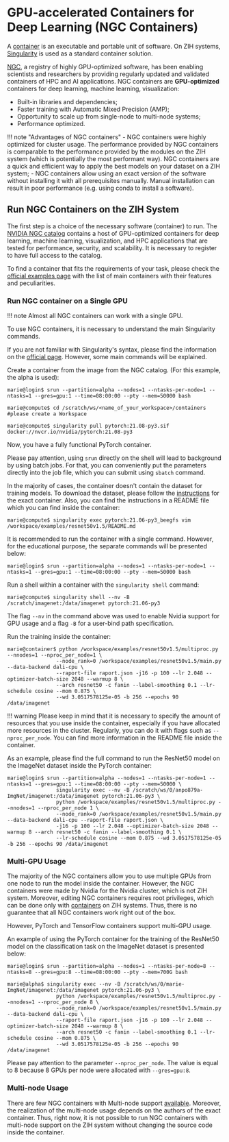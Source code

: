 # GPU-accelerated Containers for Deep Learning (NGC Containers)

A [container](containers.md) is an executable and portable unit of software.
On ZIH systems, [Singularity](https://sylabs.io/) is used as a standard container solution.

[NGC](https://developer.nvidia.com/ai-hpc-containers),
a registry of highly GPU-optimized software,
has been enabling scientists and researchers by providing regularly updated
and validated containers of HPC and AI applications.
NGC containers are **GPU-optimized** containers
for deep learning, machine learning, visualization:

- Built-in libraries and dependencies;
- Faster training with Automatic Mixed Precision (AMP);
- Opportunity to scale up from single-node to multi-node systems;
- Performance optimized.

!!! note "Advantages of NGC containers"
    - NGC containers were highly optimized for cluster usage.
        The performance provided by NGC containers is comparable to the performance
        provided by the modules on the ZIH system (which is potentially the most performant way).
        NGC containers are a quick and efficient way to apply the best models
        on your dataset on a ZIH system;
    - NGC containers allow using an exact version of the software
        without installing it with all prerequisites manually.
        Manual installation can result in poor performance (e.g. using conda to install a software).

## Run NGC Containers on the ZIH System

The first step is a choice of the necessary software (container) to run.
The [NVIDIA NGC catalog](https://ngc.nvidia.com/catalog)
contains a host of GPU-optimized containers for deep learning,
machine learning, visualization, and HPC applications that are tested
for performance, security, and scalability.
It is necessary to register to have full access to the catalog.

To find a container that fits the requirements of your task, please check
the [official examples page](https://github.com/NVIDIA/DeepLearningExamples)
with the list of main containers with their features and peculiarities.

### Run NGC container on a Single GPU

!!! note
    Almost all NGC containers can work with a single GPU.

To use NGC containers, it is necessary to understand the main Singularity commands.

If you are not familiar with Singularity's syntax, please find the information on the
[official page](https://sylabs.io/guides/3.0/user-guide/quick_start.html#interact-with-images).
However, some main commands will be explained.

Create a container from the image from the NGC catalog.
(For this example, the alpha is used):

```console
marie@login$ srun --partition=alpha --nodes=1 --ntasks-per-node=1 --ntasks=1 --gres=gpu:1 --time=08:00:00 --pty --mem=50000 bash 

marie@compute$ cd /scratch/ws/<name_of_your_workspace>/containers   #please create a Workspace

marie@compute$ singularity pull pytorch:21.08-py3.sif docker://nvcr.io/nvidia/pytorch:21.08-py3
```

Now, you have a fully functional PyTorch container.

Please pay attention, using `srun` directly on the shell will lead to
background by using batch jobs.
For that, you can conveniently put the parameters directly into the job file,
which you can submit using `sbatch` command.

In the majority of cases, the container doesn't contain the dataset for training models.
To download the dataset, please follow the
[instructions](https://github.com/NVIDIA/DeepLearningExamples) for the exact container.
Also, you can find the instructions in a README file which you can find inside the container:

```console
marie@compute$ singularity exec pytorch:21.06-py3_beegfs vim /workspace/examples/resnet50v1.5/README.md
```

It is recommended to run the container with a single command.
However, for the educational purpose, the separate commands will be presented below:

```console
marie@login$ srun --partition=alpha --nodes=1 --ntasks-per-node=1 --ntasks=1 --gres=gpu:1 --time=08:00:00 --pty --mem=50000 bash
```

Run a shell within a container with the `singularity shell` command:

```console
marie@compute$ singularity shell --nv -B /scratch/imagenet:/data/imagenet pytorch:21.06-py3
```

The flag `--nv` in the command above was used to enable Nvidia support for GPU usage
and a flag `-B` for a user-bind path specification.

Run the training inside the container:

```console
marie@container$ python /workspace/examples/resnet50v1.5/multiproc.py --nnodes=1 --nproc_per_node=1 \
                --node_rank=0 /workspace/examples/resnet50v1.5/main.py --data-backend dali-cpu \
                --raport-file raport.json -j16 -p 100 --lr 2.048 --optimizer-batch-size 2048 --warmup 8 \
                --arch resnet50 -c fanin --label-smoothing 0.1 --lr-schedule cosine --mom 0.875 \
                --wd 3.0517578125e-05 -b 256 --epochs 90 /data/imagenet
```

!!! warning
    Please keep in mind that it is necessary to specify the amount of resources that you use inside
    the container, especially if you have allocated more resources in the cluster. Regularly, you
    can do it with flags such as `--nproc_per_node`. You can find more information in the README
    file inside the container.

As an example, please find the full command to run the ResNet50 model
on the ImageNet dataset inside the PyTorch container:

```console
marie@login$ srun --partition=alpha --nodes=1 --ntasks-per-node=1 --ntasks=1 --gres=gpu:1 --time=08:00:00 --pty --mem=50000 \
                singularity exec --nv -B /scratch/ws/0/anpo879a-ImgNet/imagenet:/data/imagenet pytorch:21.06-py3 \
                python /workspace/examples/resnet50v1.5/multiproc.py --nnodes=1 --nproc_per_node 1 \
                --node_rank=0 /workspace/examples/resnet50v1.5/main.py --data-backend dali-cpu --raport-file raport.json \
                -j16 -p 100 --lr 2.048 --optimizer-batch-size 2048 --warmup 8 --arch resnet50 -c fanin --label-smoothing 0.1 \
                --lr-schedule cosine --mom 0.875 --wd 3.0517578125e-05 -b 256 --epochs 90 /data/imagenet
```

### Multi-GPU Usage

The majority of the NGC containers allow you to use multiple GPUs from one node
to run the model inside the container.
However, the NGC containers were made by Nvidia for the Nvidia cluster,
which is not ZIH system.
Moreover, editing NGC containers requires root privileges,
which can be done only with [containers](containers.md) on ZIH systems.
Thus, there is no guarantee that all NGC containers work right out of the box.

However, PyTorch and TensorFlow containers support multi-GPU usage.

An example of using the PyTorch container for the training of the ResNet50 model
on the classification task on the ImageNet dataset is presented below:

```console
marie@login$ srun --partition=alpha --nodes=1 --ntasks-per-node=8 --ntasks=8 --gres=gpu:8 --time=08:00:00 --pty --mem=700G bash
```

```console
marie@alpha$ singularity exec --nv -B /scratch/ws/0/marie-ImgNet/imagenet:/data/imagenet pytorch:21.06-py3 \
                python /workspace/examples/resnet50v1.5/multiproc.py --nnodes=1 --nproc_per_node 8 \
                --node_rank=0 /workspace/examples/resnet50v1.5/main.py --data-backend dali-cpu \
                --raport-file raport.json -j16 -p 100 --lr 2.048 --optimizer-batch-size 2048 --warmup 8 \
                --arch resnet50 -c fanin --label-smoothing 0.1 --lr-schedule cosine --mom 0.875 \
                --wd 3.0517578125e-05 -b 256 --epochs 90 /data/imagenet
```

Please pay attention to the parameter `--nproc_per_node`.
The value is equal to 8 because 8 GPUs per node were allocated with `--gres=gpu:8`.

### Multi-node Usage

There are few NGC containers with Multi-node support
[available](https://github.com/NVIDIA/DeepLearningExamples).
Moreover, the realization of the multi-node usage depends on the authors
of the exact container.
Thus, right now, it is not possible to run NGC containers with multi-node support
on the ZIH system without changing the source code inside the container.
